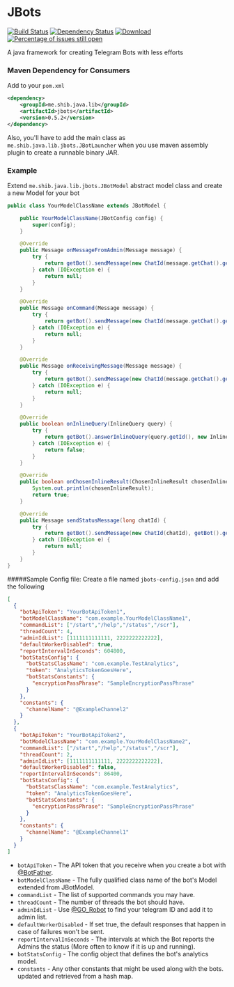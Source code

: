 # JBots
[![Build Status](https://travis-ci.org/shibme/jbots.svg)](https://travis-ci.org/shibme/jbots)
[![Dependency Status](https://www.versioneye.com/user/projects/56adffd47e03c700377e0046/badge.svg?style=flat)](https://www.versioneye.com/user/projects/56adffd47e03c700377e0046)
[![Download](https://api.bintray.com/packages/shibme/maven/jbots/images/download.svg)](https://bintray.com/shibme/maven/jbots/_latestVersion)
[![Percentage of issues still open](http://isitmaintained.com/badge/open/shibme/jbots.svg)](http://isitmaintained.com/project/shibme/jbots "Percentage of issues still open")

A java framework for creating Telegram Bots with less efforts

### Maven Dependency for Consumers
Add to your `pom.xml`
```xml
<dependency>
	<groupId>me.shib.java.lib</groupId>
	<artifactId>jbots</artifactId>
	<version>0.5.2</version>
</dependency>
```
Also, you'll have to add the main class as `me.shib.java.lib.jbots.JBotLauncher` when you use maven assembly plugin to create a runnable binary JAR.

### Example
Extend `me.shib.java.lib.jbots.JBotModel` abstract model class and create a new Model for your bot
```java
public class YourModelClassName extends JBotModel {

    public YourModelClassName(JBotConfig config) {
        super(config);
    }

    @Override
    public Message onMessageFromAdmin(Message message) {
        try {
            return getBot().sendMessage(new ChatId(message.getChat().getId()), "Got a message from admin!");
        } catch (IOException e) {
            return null;
        }
    }

    @Override
    public Message onCommand(Message message) {
        try {
            return getBot().sendMessage(new ChatId(message.getChat().getId()), "Got the command - " + message.getText());
        } catch (IOException e) {
            return null;
        }
    }

    @Override
    public Message onReceivingMessage(Message message) {
        try {
            return getBot().sendMessage(new ChatId(message.getChat().getId()), "Got a message from user!");
        } catch (IOException e) {
            return null;
        }
    }

    @Override
    public boolean onInlineQuery(InlineQuery query) {
        try {
            return getBot().answerInlineQuery(query.getId(), new InlineQueryResult[]{new InlineQueryResultArticle("1", "Test Title", "Test Text")});
        } catch (IOException e) {
            return false;
        }
    }

    @Override
    public boolean onChosenInlineResult(ChosenInlineResult chosenInlineResult) {
        System.out.println(chosenInlineResult);
        return true;
    }

    @Override
    public Message sendStatusMessage(long chatId) {
        try {
            return getBot().sendMessage(new ChatId(chatId), getBot().getIdentity().getUsername() + " is running fine!");
        } catch (IOException e) {
            return null;
        }
    }
}
```

#####Sample Config file:
Create a file named `jbots-config.json` and add the following
```json
[
  {
    "botApiToken": "YourBotApiToken1",
    "botModelClassName": "com.example.YourModelClassName1",
    "commandList": ["/start","/help","/status","/scr"],
    "threadCount": 4,
    "adminIdList": [1111111111111, 2222222222222],
    "defaultWorkerDisabled": true,
    "reportIntervalInSeconds": 604800,
    "botStatsConfig": {
      "botStatsClassName": "com.example.TestAnalytics",
      "token": "AnalyticsTokenGoesHere",
      "botStatsConstants": {
        "encryptionPassPhrase": "SampleEncryptionPassPhrase"
      }
    },
    "constants": {
      "channelName": "@ExampleChannel2"
    }
  },
  {
    "botApiToken": "YourBotApiToken2",
    "botModelClassName": "com.example.YourModelClassName2",
    "commandList": ["/start","/help","/status","/scr"],
    "threadCount": 2,
    "adminIdList": [1111111111111, 2222222222222],
    "defaultWorkerDisabled": false,
    "reportIntervalInSeconds": 86400,
    "botStatsConfig": {
      "botStatsClassName": "com.example.TestAnalytics",
      "token": "AnalyticsTokenGoesHere",
      "botStatsConstants": {
        "encryptionPassPhrase": "SampleEncryptionPassPhrase"
      }
    },
    "constants": {
      "channelName": "@ExampleChannel1"
    }
  }
]
```
* `botApiToken` - The API token that you receive when you create a bot with [@BotFather](https://telegram.me/BotFather).
* `botModelClassName` - The fully qualified class name of the bot's Model extended from JBotModel.
* `commandList` - The list of supported commands you may have.
* `threadCount` - The number of threads the bot should have.
* `adminIdList` - Use [@GO_Robot](https://telegram.me/GO_Robot) to find your telegram ID and add it to admin list.
* `defaultWorkerDisabled` - If set true, the default responses that happen in case of failures won't be sent.
* `reportIntervalInSeconds` - The intervals at which the Bot reports the Admins the status (More often to know if it is up and running).
* `botStatsConfig` - The config object that defines the bot's analytics model.
* `constants` - Any other constants that might be used along with the bots. updated and retrieved from a hash map.
